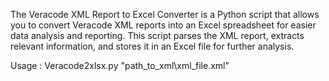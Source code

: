 The Veracode XML Report to Excel Converter is a Python script that allows you to convert Veracode XML reports into an Excel spreadsheet for easier data analysis and reporting. This script parses the XML report, extracts relevant information, and stores it in an Excel file for further analysis.

Usage : 
Veracode2xlsx.py "path_to_xml\xml_file.xml"
